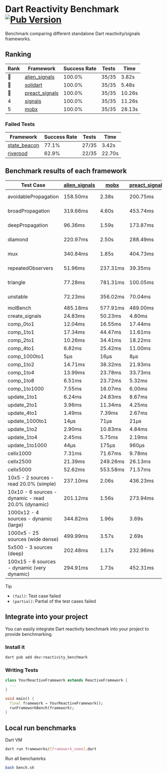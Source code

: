 # Dart Reactivity Benchmark [![Pub Version](https://img.shields.io/pub/v/reactivity_benchmark)](https://pub.dev/packages/reactivity_benchmark)

Benchmark comparing different standalone Dart reactivity/signals frameworks.

## Ranking

<!-- ranking start -->
| Rank | Framework | Success Rate | Tests | Time |
|------|-----------|--------------|-------|------|
| 🥇 | [alien_signals](https://github.com/medz/alien-signals-dart) | 100.0% | 35/35 | 3.82s |
| 🥈 | [solidart](https://github.com/nank1ro/solidart) | 100.0% | 35/35 | 5.48s |
| 🥉 | [preact_signals](https://pub.dev/packages/preact_signals) | 100.0% | 35/35 | 10.26s |
| 4 | [signals](https://github.com/rodydavis/signals.dart) | 100.0% | 35/35 | 11.26s |
| 5 | [mobx](https://github.com/mobxjs/mobx.dart) | 100.0% | 35/35 | 28.13s |

<!-- ranking end -->

### **Failed Tests**

<!-- fail start -->
| Framework | Success Rate | Tests | Time |
|-----------|--------------|-------|------|
| [state_beacon](https://github.com/jinyus/dart_beacon) | 77.1% | 27/35 | 3.42s |
| [riverpod](https://github.com/rrousselGit/riverpod) | 62.9% | 22/35 | 22.70s |

<!-- fail end -->

## Benchmark results of each framework

<!-- test-case start -->
| Test Case | [alien_signals](https://github.com/medz/alien-signals-dart) | [mobx](https://github.com/mobxjs/mobx.dart) | [preact_signals](https://pub.dev/packages/preact_signals) | [riverpod](https://github.com/rrousselGit/riverpod) | [signals](https://github.com/rodydavis/signals.dart) | [solidart](https://github.com/nank1ro/solidart) | [state_beacon](https://github.com/jinyus/dart_beacon) |
|---|---|---|---|---|---|---|---|
| avoidablePropagation | 158.50ms | 2.38s | 200.75ms | 1.41s | 206.52ms | 292.91ms | 148.88ms (fail) |
| broadPropagation | 319.66ms | 4.60s | 453.74ms | 82.68ms (fail) | 450.14ms | 519.34ms | 6.23ms (fail) |
| deepPropagation | 96.36ms | 1.59s | 173.87ms | 1.96s (fail) | 176.41ms | 172.09ms | 145.90ms (fail) |
| diamond | 220.97ms | 2.50s | 288.49ms | 2.65s (fail) | 284.59ms | 357.82ms | 203.36ms (fail) |
| mux | 340.84ms | 1.85s | 404.73ms | 584.79ms (fail) | 410.50ms | 445.36ms | 195.85ms (fail) |
| repeatedObservers | 51.96ms | 237.31ms | 39.35ms | 386.66ms (fail) | 44.59ms | 87.89ms | 53.40ms (fail) |
| triangle | 77.28ms | 781.31ms | 100.05ms | 932.17ms (fail) | 99.59ms | 116.16ms | 77.16ms (fail) |
| unstable | 72.23ms | 356.02ms | 70.04ms | 618.26ms (fail) | 78.71ms | 102.60ms | 337.40ms (fail) |
| molBench | 485.18ms | 577.91ms | 489.00ms | 10.89ms | 484.99ms | 495.54ms | 1.23ms |
| create_signals | 24.83ms | 50.23ms | 4.80ms | 24.21ms | 24.72ms | 49.88ms | 65.20ms |
| comp_0to1 | 12.04ms | 16.55ms | 17.44ms | 13.43ms | 10.77ms | 47.10ms | 54.06ms |
| comp_1to1 | 17.34ms | 44.47ms | 11.61ms | 22.56ms | 17.66ms | 40.60ms | 56.82ms |
| comp_2to1 | 10.26ms | 34.41ms | 18.22ms | 24.81ms | 16.10ms | 21.45ms | 37.29ms |
| comp_4to1 | 6.82ms | 25.42ms | 11.00ms | 3.23ms | 2.19ms | 13.26ms | 16.54ms |
| comp_1000to1 | 5μs | 16μs | 8μs | 3μs | 4μs | 21μs | 42μs |
| comp_1to2 | 14.71ms | 38.32ms | 21.93ms | 13.17ms | 15.68ms | 22.41ms | 45.68ms |
| comp_1to4 | 13.99ms | 23.78ms | 33.73ms | 25.03ms | 12.74ms | 33.34ms | 44.54ms |
| comp_1to8 | 6.51ms | 23.72ms | 5.32ms | 5.06ms | 6.64ms | 27.39ms | 43.47ms |
| comp_1to1000 | 7.55ms | 16.07ms | 6.00ms | 4.33ms | 4.19ms | 15.88ms | 39.25ms |
| update_1to1 | 6.24ms | 24.83ms | 8.67ms | 83.58ms | 8.90ms | 15.55ms | 5.68ms |
| update_2to1 | 3.96ms | 11.34ms | 4.25ms | 44.09ms | 4.73ms | 7.69ms | 2.84ms |
| update_4to1 | 1.49ms | 7.39ms | 2.67ms | 20.34ms | 2.77ms | 3.87ms | 1.47ms |
| update_1000to1 | 14μs | 71μs | 21μs | 213μs | 22μs | 38μs | 15μs |
| update_1to2 | 2.90ms | 10.83ms | 4.84ms | 42.53ms | 4.75ms | 7.67ms | 2.88ms |
| update_1to4 | 2.45ms | 5.75ms | 2.19ms | 20.35ms | 2.23ms | 4.01ms | 1.49ms |
| update_1to1000 | 44μs | 175μs | 960μs | 149μs | 41μs | 169μs | 379μs |
| cellx1000 | 7.31ms | 71.67ms | 9.78ms | N/A | 9.73ms | 11.94ms | 5.61ms |
| cellx2500 | 21.39ms | 249.26ms | 26.13ms | N/A | 31.94ms | 36.31ms | 28.65ms |
| cellx5000 | 52.62ms | 553.58ms | 71.57ms | N/A | 66.37ms | 89.88ms | 65.43ms |
| 10x5 - 2 sources - read 20.0% (simple) | 237.10ms | 2.06s | 436.23ms | 2.27s | 511.26ms | 355.73ms | 239.26ms |
| 10x10 - 6 sources - dynamic - read 20.0% (dynamic) | 201.12ms | 1.56s | 273.94ms | 1.50s (partial) | 280.00ms | 247.87ms | 197.81ms |
| 1000x12 - 4 sources - dynamic (large) | 344.82ms | 1.96s | 3.69s | 2.53s (partial) | 3.76s | 465.98ms | 354.64ms |
| 1000x5 - 25 sources (wide dense) | 499.99ms | 3.57s | 2.69s | 4.17s | 3.51s | 726.21ms | 487.41ms |
| 5x500 - 3 sources (deep) | 202.48ms | 1.17s | 232.96ms | 1.42s | 224.87ms | 267.49ms | 203.26ms |
| 100x15 - 6 sources - dynamic (very dynamic) | 294.91ms | 1.73s | 452.31ms | 1.82s (partial) | 491.08ms | 380.81ms | 255.57ms |

<!-- test-case end -->

> [!TIP]
> - `(fail)`: Test case failed
> - `(partial)`: Partial of the test cases failed

## Integrate into your project

You can easily integrate Dart reactivity benchmark into your project to provide benchmarking.

### Install it

```bash
dart pub add dev:reactivity_benchmark
```

### Writing Tests

```dart
class YourReactiveFramework extends ReactiveFramework {
  ...
}

void main() {
  final framework = YourReactiveFramework();
  runFrameworkBench(framework);
}
```

## Local run benchmarks

Dart VM
```bash
dart run frameworks/[framework_name].dart
```

Run all benchamrks
```bash
bash bench.sh
```
